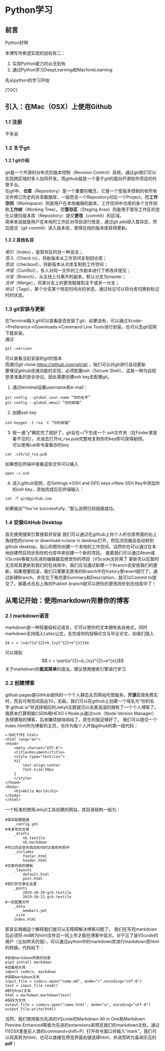 # Python学习
## 前言
Python好啊

本博写作希望实现的目标有二：
1. 实现Python能力的从无到有
2. 通过Python学习DeepLearning和MachineLearning

先从python的学习开始

[TOC]

## 引入：在Mac（OSX）上使用Github
### 1.1  注册  
不多说

### 1.2  关于git
#### 1.2.1  git介绍  
git是一个开源的分布式的版本控制（Revision Control）系统，通过git我们可以实现跨区域的多人协同开发。而github就是一个基于git的面向开源软件项目的托管平台。  
在git中，**仓库**（Repository）是一个重要的概念，它是一个受版本控制的有所有文件修订历史的共享数据库，一般而言一个Repository对应一个Project。而**工作空间**（Workspace）则是用户在本地编辑的副本，工作空间中仓库的各个文件则称**工作树**（Working Tree）。而**暂存区**（Staging Area）则是用于暂存工作区的变化以便向版本库（Repository）提交**更改**（commit）的区域。  
简单来说就是用户在本地的工作区对项目进行改变，通过git add进入暂存区，然后提交（git commit）进入版本库，使得在线的版本库获得更新。  
#### 1.2.2  其他名词  
*索引*（Index），是暂存区的另一种说法；  
*签入*（Check in），将新版本从工作空间复制回仓库；  
*签出*（checkout），将新版本从仓库复制到工作空间；  
*冲突*（Conflict），多人对同一文件的工作副本进行了修改并提交；  
*分支*（Branch），从主线上分离开的副本，默认分支为master；  
*合并*（Merge），将某分支上的更改联接到主干或另一分支；  
*标记*（Tags），某个分支某个特定时间点的状态，通过标记可以将仓库切换到标记时的状态。

### 1.3  git安装与更新  
在Terminal输入git可以查看是否安装了git，如果没有，可以通过Xcode->Preference->Downloads->Command Line Tools进行安装，也可以去git官网下载安装。  
通过  
```
git —version
```  
可以查看当前安装的git的版本  
而通过git clone https://github.com/git/git ，我们可以对git进行自动更新  
要保证github连通功能的实现，必须配置ssh（Secure Shell），这是一种为远程登录准备的安全协议。因此需要创建ssh key去配置git。  
1. 通过terminal设置username和e-mail：  
```
git config --global.user.name “你的名字”  
git config --global.email “你的邮箱“
```  
2. 创建ssh key  
```
ssh-keygen -t rsa -C “你的邮箱”
```  
3. 按一通“y”确定完了就好了，git会在~/下生成一个.ssh文件夹（在Finder里是看不见的），点进去打开id_rsa.pub完整地复制你的key即可获得秘钥。  
可以使用cat命令查看你的key  
```
cat .ssh/id_rsa.pub
```  
如果想在终端中查看这些文件可以输入  
```
open ~/.ssh
```  
4. 进入github官网，在Settings->SSH and GPG keys->New SSH Key中添加你的ssh key，添加完成后在终端输入：  
```
ssh -T git@github.com
```  
如果输出“You’ve successfully…”那么说明已经链接成功。

### 1.4  安装GitHub Desktop
首先使用搜索引擎搜索并安装
我们可以通过在github上你个人的仓库界面的右上角绿色的clone or download->clone in desktop打开，然后浏览器会自动转到github desktop，贴心的帮你创建一个本地的工作空间。当然你也可以通过在本地创建然后同步到你的仓库中来创建一个新的项目。
接着我们可以通过Atom或VScode等极为先进的编辑器去修改你的项目（VScode太好用了
更新完以后暂时无法将其更新到我们的在线库中，我们应当通过新建一个Branch去安放我们的更新，如果想要回滚，我们只需要去原来的Branch中在history里revert就行了。通过新建Branch，并在左下角完善Summary和Description，就可以Commit to提交了，接着点击右上角的Publish branch就可以把你的更改同步到在线库中了！

## 从笔记开始：使用markdown完善你的博客
### 2.1 markdown语言
markdown是一种轻量级标记语言，它可以使你的文本拥有各自格式，同时markdown支持插入Latex公式，去完成你的投稿论文与毕业论文，如我们插入
```
$$ c = \sqrt{a^{2}+b_{xy}^{2}+e^{x}}$$
``` 
可以得到
$$ c = \sqrt{a^{2}+b_{xy}^{2}+e^{x}}$$
关于markdown的**极其简单**的语法，建议使用搜索引擎进行学习
### 2.2 创建博客
github pages是GitHub提供的一个个人静态主页网站托管服务，**开源**高效免费实时，而且可用空间高达1G，无敌。我们可以在github上创建一个域名为“你的名字.github.io”并选择相应的Jekyll主题就可以去美滋滋的拥有了一个个人博客了。
我原本打算照搬CSDN用HEXO＋Node.js通过nvm（Node Version Manager）去搭建我的博客，后来嫌烦就咕咕咕了。原生的就足够好了。
我们可以提交一个index.html作为博客的主页，也作为每个人开始github的第一段代码：
```html{class=line-numbers}
<!DOCTYPE html>
<html lang="en">
<head>
    <meta charset="UTF-8">
    <title>Document</title>
    <style type="text/css">
    h1{
        text-align:center
        font-size:50px
    }
    </style>
</head>
<body>
    <h1>Hello World</h1>
</body>
</html>
```
一个标准的使用Jekyll工具创建的网站，其目录结构一般为：
```jekyll{class=line-numbers}
#保存配置数据
    _config.yml
#未发布的文章
    _drafts
        nb.textile
        nb.markdown
#可以将这些东西加到你的文章和布局中
    _includes
        footer.html
        header.html
#文章外部的模板
    _layouts
        default.html
        post.html
#我们的文章在这里
    _posts
        2019-10-20-gck.textile
        2019-10-21-gck.textile
#一些配置文件
    _data
        members.yml
    _site
    index.html
```
那其实根据这个解释我们就可以无障碍解决博客问题了。
我们在写完markdown后必须将.md转为html文件后一同上传才能在博客中显示。对于忘了装VScode的用户（比如昨天的我），可以通过python中的markdown库进行markdown至html的转换。代码如下：
```python{class=line-numbers}
#安装markdown转换的玩意
pip3 install markdown
#加载相关库
import codecs, markdown
#读取markdown文本
input_file = codecs.open("name.md", mode="r",encoding="utf-8")
text = input_file.read()
#转为html文本
html = markdown.markdown(text)
#保存为文件
output_file = codecs.open("name.html", mode="w", encoding="utf-8")
output_file.write(html)
```
当然，我们使用极为先进的VScode的Markdown All in One和Markdown Preview Enhanced等极为先进的extensions来预览我们的markdown文档，通过f1(OSX里是反人类的command+shift+P）打开命令窗口并输入“mark”，我们可以将其转为html，也可以直接在预览界面右键选择html，并进而转为喜闻乐见的**pdf**！

